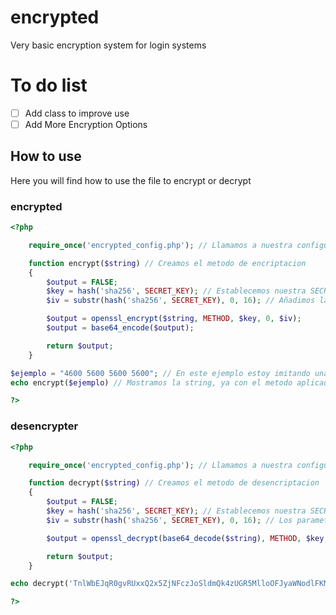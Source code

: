 # encrypted
Very basic encryption system for login systems 

# To do list
- [ ] Add class to improve use
- [ ] Add More Encryption Options

## How to use
Here you will find how to use the file to encrypt or decrypt

### encrypted

```php
<?php 

	require_once('encrypted_config.php'); // Llamamos a nuestra configuracion 

	function encrypt($string) // Creamos el metodo de encriptacion
	{
		$output = FALSE;
		$key = hash('sha256', SECRET_KEY); // Establecemos nuestra SECRET_KEY
		$iv = substr(hash('sha256', SECRET_KEY), 0, 16); // Añadimos la encriptacion a usar en este caso sha256

		$output = openssl_encrypt($string, METHOD, $key, 0, $iv);
		$output = base64_encode($output);

		return $output;
	}

$ejemplo = "4600 5600 5600 5600"; // En este ejemplo estoy imitando una tarjeta de crédito
echo encrypt($ejemplo) // Mostramos la string, ya con el metodo aplicado 

?>
```

### desencrypter

```php
<?php 

	require_once('encrypted_config.php'); // Llamamos a nuestra configuracion 

	function decrypt($string) // Creamos el metodo de desencriptacion
	{
		$output = FALSE;
		$key = hash('sha256', SECRET_KEY); // Establecemos nuestra SECRET_KEY
		$iv = substr(hash('sha256', SECRET_KEY), 0, 16); // Los parametros correctos, para asegurar la integridad del resultado

		$output = openssl_decrypt(base64_decode($string), METHOD, $key, 0, $iv); // Resolvemos

		return $output;
	}

echo decrypt('TnlWbEJqR0gvRUxxQ2x5ZjNFczJoSldmQk4zUGR5MlloOFJyaWNodlFKMD0='); // Adjuntamos el valor a desencriptar

?>
```
